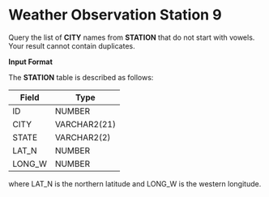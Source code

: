 # Weather Observation Station 9

Query the list of **CITY** names from **STATION** that do not start with vowels. Your result cannot contain duplicates.

**Input Format**

The **STATION** table is described as follows:

| Field | Type |
|---|---|
| ID | NUMBER |
| CITY | VARCHAR2(21) |
| STATE | VARCHAR2(2) |
| LAT_N | NUMBER |
| LONG_W | NUMBER |

where LAT_N is the northern latitude and LONG_W is the western longitude.